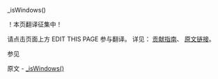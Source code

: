  _isWindows()

 ！本页翻译征集中！

请点击页面上方 EDIT THIS PAGE 参与翻译。
详见：
[贡献指南]( https://github.com/JinMuInfo/MongoDB-Manual-zh/blob/master/CONTRIBUTING.md )、
[原文链接](  https://docs.mongodb.com/manual/reference/method/isWindows/  )。

 参见

原文 - [_isWindows()]( https://docs.mongodb.com/manual/reference/method/isWindows/ )

